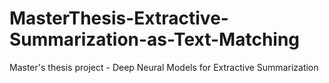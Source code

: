 # MasterThesis-Extractive-Summarization-as-Text-Matching
Master's thesis project - Deep Neural Models for Extractive Summarization
